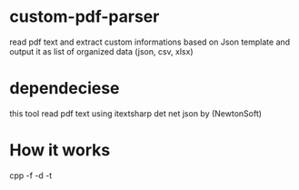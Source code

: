 # custom-pdf-parser
read pdf text and extract custom informations based on Json template
and output it as list of organized data (json, csv, xlsx)

# dependeciese
this tool read pdf text using 
itextsharp 
det net json by (NewtonSoft)

# How it works
cpp -f <path to directory that containe the pdfs> -d <path to json data template file> -t <output typejson>
